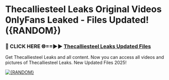 # Thecalliesteel Leaks Original Videos 0nlyFans Leaked - Files Updated! ({RANDOM})

<h3>🔴 CLICK HERE 🌐==►► <a href="https://betterlinks.top/A2PfLJ" rel="nofollow">Thecalliesteel Leaks Updated Files</a></h3>

Get Thecalliesteel Leaks and all content. Now you can access all videos and pictures of Thecalliesteel Leaks. New Updated Files 2025!

[![{RANDOM}](https://i.imgur.com/ppqm5kG.gif)](https://betterlinks.top/A2PfLJ)